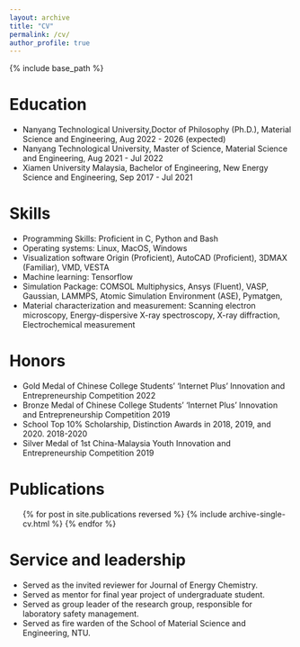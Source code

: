 ```yaml
---
layout: archive
title: "CV"
permalink: /cv/
author_profile: true
---
```


{% include base_path %}

Education
======
* Nanyang Technological University,Doctor of Philosophy (Ph.D.), Material Science and Engineering, Aug 2022 - 2026 (expected)
* Nanyang Technological University, Master of Science, Material Science and Engineering, Aug 2021 - Jul 2022
* Xiamen University Malaysia, Bachelor of Engineering, New Energy Science and Engineering, Sep 2017 - Jul 2021
    
Skills
======
*	Programming Skills:	Proficient in C, Python and Bash
*	Operating systems:	Linux, MacOS, Windows
*	Visualization software	Origin (Proficient), AutoCAD (Proficient), 3DMAX (Familiar), VMD, VESTA
*	Machine learning:	Tensorflow
*	Simulation Package:	COMSOL Multiphysics, Ansys (Fluent), VASP, Gaussian, LAMMPS, Atomic Simulation Environment (ASE), Pymatgen, 
*	Material characterization and measurement: Scanning electron microscopy, Energy-dispersive X-ray spectroscopy, X-ray diffraction, Electrochemical measurement

Honors
======
* Gold Medal of Chinese College Students’ ‘Internet Plus’ Innovation and Entrepreneurship Competition	2022
*	Bronze Medal of Chinese College Students’ ‘Internet Plus’ Innovation and Entrepreneurship Competition	2019
*	School Top 10% Scholarship, Distinction Awards in 2018, 2019, and 2020.	2018-2020
*	Silver Medal of 1st China-Malaysia Youth Innovation and Entrepreneurship Competition	2019
  
Publications
======
  <ul>{% for post in site.publications reversed %}
    {% include archive-single-cv.html %}
  {% endfor %}</ul>
  
Service and leadership
======
* Served as the invited reviewer for Journal of Energy Chemistry.
*	Served as mentor for final year project of undergraduate student.
*	Served as group leader of the research group, responsible for laboratory safety management.
*	Served as fire warden of the School of Material Science and Engineering, NTU.

